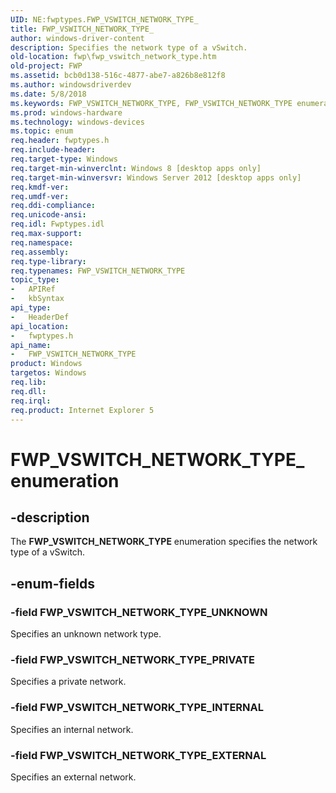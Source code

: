 ```yaml
---
UID: NE:fwptypes.FWP_VSWITCH_NETWORK_TYPE_
title: FWP_VSWITCH_NETWORK_TYPE_
author: windows-driver-content
description: Specifies the network type of a vSwitch.
old-location: fwp\fwp_vswitch_network_type.htm
old-project: FWP
ms.assetid: bcb0d138-516c-4877-abe7-a826b8e812f8
ms.author: windowsdriverdev
ms.date: 5/8/2018
ms.keywords: FWP_VSWITCH_NETWORK_TYPE, FWP_VSWITCH_NETWORK_TYPE enumeration [Filtering], FWP_VSWITCH_NETWORK_TYPE_, FWP_VSWITCH_NETWORK_TYPE_EXTERNAL, FWP_VSWITCH_NETWORK_TYPE_INTERNAL, FWP_VSWITCH_NETWORK_TYPE_PRIVATE, FWP_VSWITCH_NETWORK_TYPE_UNKNOWN, fwp.fwp_vswitch_network_type, fwptypes/FWP_VSWITCH_NETWORK_TYPE, fwptypes/FWP_VSWITCH_NETWORK_TYPE_EXTERNAL, fwptypes/FWP_VSWITCH_NETWORK_TYPE_INTERNAL, fwptypes/FWP_VSWITCH_NETWORK_TYPE_PRIVATE, fwptypes/FWP_VSWITCH_NETWORK_TYPE_UNKNOWN
ms.prod: windows-hardware
ms.technology: windows-devices
ms.topic: enum
req.header: fwptypes.h
req.include-header: 
req.target-type: Windows
req.target-min-winverclnt: Windows 8 [desktop apps only]
req.target-min-winversvr: Windows Server 2012 [desktop apps only]
req.kmdf-ver: 
req.umdf-ver: 
req.ddi-compliance: 
req.unicode-ansi: 
req.idl: Fwptypes.idl
req.max-support: 
req.namespace: 
req.assembly: 
req.type-library: 
req.typenames: FWP_VSWITCH_NETWORK_TYPE
topic_type:
-	APIRef
-	kbSyntax
api_type:
-	HeaderDef
api_location:
-	fwptypes.h
api_name:
-	FWP_VSWITCH_NETWORK_TYPE
product: Windows
targetos: Windows
req.lib: 
req.dll: 
req.irql: 
req.product: Internet Explorer 5
---
```


# FWP_VSWITCH_NETWORK_TYPE_ enumeration


## -description


The <b>FWP_VSWITCH_NETWORK_TYPE</b> enumeration specifies the network type of a vSwitch.


## -enum-fields




### -field FWP_VSWITCH_NETWORK_TYPE_UNKNOWN

Specifies an unknown network type.


### -field FWP_VSWITCH_NETWORK_TYPE_PRIVATE

Specifies a private network.


### -field FWP_VSWITCH_NETWORK_TYPE_INTERNAL

Specifies an internal network.


### -field FWP_VSWITCH_NETWORK_TYPE_EXTERNAL

Specifies an external network.

